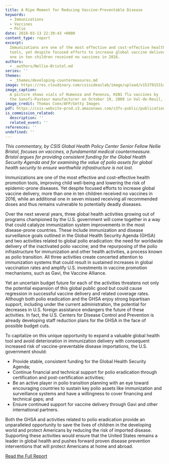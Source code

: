```yaml
---
title: A Ripe Moment for Reducing Vaccine-Preventable Disease
keywords:
  - Immunizations
  - Vaccines
  - Polio
date: 2018-03-13 22:39:43 +0000
content_type: report
excerpt:
  Immunizations are one of the most effective and cost-effective health promotion
  tools, yet despite focused efforts to increase global vaccine delivery, more than
  one in ten children received no vaccines in 2016.
authors:
  - _authors/Nellie-Bristol.md
series: ''
themes:
  - _themes/developing-countermeasures.md
image: https://res.cloudinary.com/csisideaslab/image/upload/v1537915314/health-commission/GettyImages-91991288.jpg
image_caption:
  A picture shows vials of Humenza and Panenza, H1N1 flu vaccines by
  the Sanofi-Pasteur manufacturer on October 19, 2009 in Val-de-Reuil, western Paris.
image_credit: Thomas Coex/AFP/Getty Images
pdf: https://csis-website-prod.s3.amazonaws.com/s3fs-public/publication/180313_Bristol_ARipeMoment_Web.pdf
is_commission_related:
  description: ''
  related_event: ''
references: ''
undefined: ''
---
```


_This commentary, by CSIS Global Health Policy Center Senior Fellow Nellie Bristol, focuses on vaccines, a fundamental medical countermeasure. Bristol argues for providing consistent funding for the Global Health Security Agenda and for examining the value of polio assets for global health security to ensure worthwhile infrastructure is not lost._

Immunizations are one of the most effective and cost-effective health promotion tools, improving child well-being and lowering the risk of epidemic-prone diseases. Yet despite focused efforts to increase global vaccine delivery, more than one in ten children received no vaccines in 2016, while an additional one in seven missed receiving all recommended doses and thus remains vulnerable to potentially deadly diseases.

Over the next several years, three global health activities growing out of programs championed by the U.S. government will come together in a way that could catalyze immunization system improvements in the most disease-prone countries. These include immunization and disease surveillance goals outlined in the Global Health Security Agenda (GHSA) and two activities related to global polio eradication: the need for worldwide delivery of the inactivated polio vaccine; and the repurposing of the polio infrastructure for immunization and other health activities, a process known as polio transition. All three activities create concerted attention to immunization systems that could result in sustained increases in global vaccination rates and amplify U.S. investments in vaccine promotion mechanisms, such as Gavi, the Vaccine Alliance.

Yet an uncertain budget future for each of the activities threatens not only the potential expansion of this global public good but could cause regression in successful vaccine delivery and related coverage rates. Although both polio eradication and the GHSA enjoy strong bipartisan support, including under the current administration, the potential for decreases in U.S. foreign assistance endangers the future of these activities. In fact, the U.S. Centers for Disease Control and Prevention is already developing staff reduction plans for the GHSA in the face of possible budget cuts.

To capitalize on this unique opportunity to expand a valuable global health tool and avoid deterioration in immunization delivery with consequent increased risk of vaccine-preventable disease importations, the U.S. government should:

- Provide stable, consistent funding for the Global Health Security Agenda;
- Continue financial and technical support for polio eradication through certification and post-certification activities;
- Be an active player in polio transition planning with an eye toward encouraging countries to sustain key polio assets like immunization and surveillance systems and have a willingness to cover financing and technical gaps; and
- Ensure continued support for vaccine delivery through Gavi and other international partners.

Both the GHSA and activities related to polio eradication provide an unparalleled opportunity to save the lives of children in the developing world and protect Americans by reducing the risk of imported disease. Supporting these activities would ensure that the United States remains a leader in global health and pushes forward proven disease prevention interventions that will protect Americans at home and abroad.

<a href="https://csis-website-prod.s3.amazonaws.com/s3fs-public/publication/180313_Bristol_ARipeMoment_Web.pdf" class="btn btn--gray">Read the Full Report</a>
